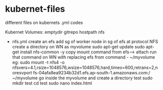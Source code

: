 # kubernet-files
different files on kubernets .yml codes



Kubernet Volumes:
emptydir
gitrepo
hostpath
nfs


* nfs.yml
create an efs
add sg of worker node in sg of efs at protocol NFS
create a directory on WN as myvolume
sudo apt-get update
sudo apt-get install nfs-common -y
copy mount command from efs--> attach
run that command on WN with replacing efs from command - ~/myvolume
eg: sudo mount -t nfs4 -o nfsvers=4.1,rsize=1048576,wsize=1048576,hard,timeo=600,retrans=2,noresvport fs-04afa8ea9234b32d1.efs.ap-south-1.amazonaws.com:/ ~/myvolume
go inside the myvolume and create a directory test
sudo mkdir test
cd test
sudo nano index.html
